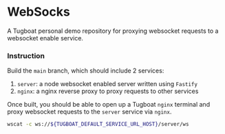 # WebSocks

A Tugboat personal demo repository for proxying websocket requests to a websocket enable service.

### Instruction

Build the `main` branch, which should include 2 services:

1. `server`: a node websocket enabled server written using `Fastify`
2. `nginx`: a nginx reverse proxy to proxy requests to other services

Once built, you should be able to open up a Tugboat `nginx` terminal and proxy websocket requests to the `server` service via `nginx`.

```sh
wscat -c ws://${TUGBOAT_DEFAULT_SERVICE_URL_HOST}/server/ws
```
